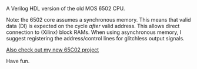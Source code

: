 A Verilog HDL version of the old MOS 6502 CPU.

Note: the 6502 core assumes a synchronous memory. This means that valid
data (DI) is expected on the cycle *after* valid address. This allows
direct connection to (Xilinx) block RAMs. When using asynchronous memory,
I suggest registering the address/control lines for glitchless output signals.

[Also check out my new 65C02 project](https://github.com/Arlet/verilog-65c02)

Have fun. 
